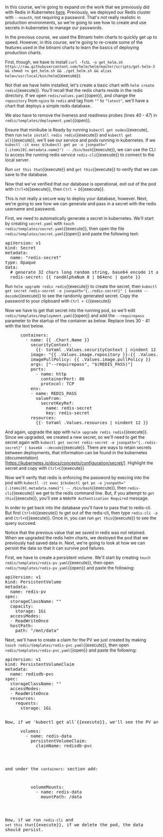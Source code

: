 In this course, we're going to expand on the work that we previously did with Redis in Kubernetes [here](https://katacoda.com/ng-dloring/courses/java-ms-config/java-2).
Previously, we deployed our Redis cluster with `--noauth`, not requiring a password.  That's not really realistic in production environments, so we're going to see how to create and use secrets in kubernetes to manage our passwords.

In the previous course, we used the Bitnami helm charts to quickly get up to speed.  However, in this course, we're going to re-create some of the features used in the bitnami charts to learn the basics of deploying production charts.

First, though, we have to install `curl -fsSL -o get_helm.sh https://raw.githubusercontent.com/helm/helm/master/scripts/get-helm-3 && chmod +x get_helm.sh && ./get_helm.sh && alias helm=/usr/local/bin/helm`{{execute}}.

Not that we have helm installed, let's create a basic chart with `helm create redis`{{execute}}.  You'll recall that the redis charts reside in the redis directory.  If we open `redis/values.yaml`{{open}}, and change the `repository` from `nginx` to `redis` and tag from `""` to `"latest"`, we'll have a chart that deploys a simple redis database.

We also have to remove the liveness and readiness probes (lines 40 - 47) in `redis/templates/deployment.yaml`{{open}}.

Ensure that minikube is Ready by running `kubectl get nodes`{{execute}, then run `helm install redis redis`{{execute}} and `kubectl get all`{{execute}}, we'll see our service and pods running in kubernetes.  If we `kubectl -it exec $(kubectl get po -o jsonpath="{.items[0].metadata.name}") -- /bin/bash`{{execute}}, we can use the CLI to access the running redis service `redis-cli`{{execute}} to connect to the local server.

Run `set this that`{{execute}} and `get this`{{execute}} to verify that we can save to the database.

Now that we've verified that our database is operational, exit out of the pod with `Ctrl+D`{{execute}}, then `Ctrl + D`{{execute}}.

This is not really a secure way to deploy your database, however.  Next, we're going to see how we can generate and pass in a secret with the redis username and password.

First, we need to automatically generate a secret in kubernetes.  We'll start by creating `secret.yaml` with `touch redis/templates/secret.yaml`{{execute}}, then open the file `redis/templates/secret.yaml`{{open}} and paste the following text:

<pre>
apiVersion: v1
kind: Secret
metadata:
  name: "redis-secret"
type: Opaque
data:
  # generate 32 chars long random string, base64 encode it and then double-quote the result string.
  redis-secret: {{ randAlphaNum 8 | b64enc | quote }}
</pre>

Run `helm upgrade redis redis`{{execute}} to create the secret, then `kubectl get secret redis-secret -o jsonpath="{..redis-secret}" | base64 --decode`{{execute}} to see the randomly generated secret.  Copy the password to your clipboard with `Ctrl + C`{{execute}}

Now we have to get that secret into the running pod, so we'll edit `redis/templates/deployment.yaml`{{open}} and add the `--requirepass` parameter to the startup of the container as below.  Replace lines 30 - 41 with the text below.
<pre>
      containers:
        - name: {{ .Chart.Name }}
          securityContext:
            {{- toYaml .Values.securityContext | nindent 12 }}
          image: "{{ .Values.image.repository }}:{{ .Values.image.tag | default .Chart.AppVersion }}"
          imagePullPolicy: {{ .Values.image.pullPolicy }}
          args: ["--requirepass", "$(REDIS_PASS)"]
          ports:
            - name: http
              containerPort: 80
              protocol: TCP
          env:
          - name: REDIS_PASS
            valueFrom:
              secretKeyRef:
                name: redis-secret
                key: redis-secret
          resources:
            {{- toYaml .Values.resources | nindent 12 }}
</pre>

And again, upgrade the app with `helm upgrade redis redis`{{execute}}.  Since we upgraded, we created a new secret, so we'll need to get the secret again with `kubectl get secret redis-secret -o jsonpath="{..redis-secret}" | base64 --decode`{{execute}}.  There are ways to retain secrets between deployments, that information can be found in the kubernetes (documentation)[https://kubernetes.io/docs/concepts/configuration/secret/].  Highlight the secret and copy with `Ctrl+C`{{execute}}

Now we'll verify that redis is enforcing the password by execing into the pod with `kubectl -it exec $(kubectl get po -o jsonpath="{.items[0].metadata.name}") -- /bin/bash`{{execute}}, then `redis-cli`{{execute}} we get to the redis command line.  But, if you attempt to `get this`{{execute}}, you'll see a `NOAUTH Authentication Required` message.

In order to get back into the database you'll have to pass that to redis-cli.  But first `Ctrl+D`{{execute}} to get out of the redis-cli, then type `redis-cli -a ` and `Ctrl+V`{{execute}}.  Once in, you can run `get this`{{execute}} to see the query succeed.

Notice that the previous value that we saved in redis was not retained.  When we upgraded the redis helm charts, we destoyed the pod that we previously had saved data in.  Next, we're going to look at how we can persist the data so that it can survive pod failures.

First, we have to create a persistent volume.  We'll start by creating `touch redis/templates/redis-pv.yaml`{{execute}}, then open `redis/templates/redis-pv.yaml`{{open}} and paste the following:
<pre>
apiVersion: v1
kind: PersistentVolume
metadata:
  name: redis-pv
spec:
  storageClassName: ""
  capacity:
    storage: 1Gi
  accessModes:
  - ReadWriteOnce
  hostPath:
    path: "/mnt/data"
</pre>

Next, we'll have to create a claim for the PV we just created by making `touch redis/templates/redis-pvc.yaml`{{execute}}, then open `redis/templates/redis-pvc.yaml`{{open}} and paste the following:
<pre>
apiVersion: v1
kind: PersistentVolumeClaim
metadata:
  name: redisdb-pvc
spec:
  storageClassName: ""
  accessModes:
  - ReadWriteOnce
  resources:
    requests:
      storage: 1Gi
<pre>

Now, if we 'kubectl get all`{{execute}}, we'll see the PV and PVC we just created.  Notice that the PVC references the PV, so the pod just needs a reference to the PVC.  We'll do that by modifying `redis/templates/deployment.yaml{{open}} and under the `spec:` tag add the following:
<pre>
      volumes:
        - name: redis-data
          persistentVolumeClaim:
            claimName: redisdb-pvc
</pre>

and under the `containers:` section add:
<pre>
          volumeMounts:
            - name: redis-data
              mountPath: /data
</pre>

Now, if we run `redis-cli` and `set this that`{{execute}}, if we delete the pod, the data should persist.
